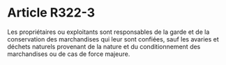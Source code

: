 # Article R322-3

Les propriétaires ou exploitants sont responsables de la garde et de la conservation des marchandises qui leur sont confiées, sauf les avaries et déchets naturels provenant de la nature et du conditionnement des marchandises ou de cas de force majeure.